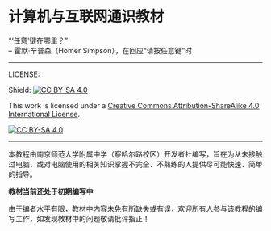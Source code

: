 # 计算机与互联网通识教材

“‘任意’键在哪里？”    
– 霍默·辛普森（Homer Simpson），在回应“请按任意键”时

-----

LICENSE:

Shield: [![CC BY-SA 4.0][cc-by-sa-shield]][cc-by-sa]

This work is licensed under a
[Creative Commons Attribution-ShareAlike 4.0 International License][cc-by-sa].

[![CC BY-SA 4.0][cc-by-sa-image]][cc-by-sa]

[cc-by-sa]: http://creativecommons.org/licenses/by-sa/4.0/
[cc-by-sa-image]: https://licensebuttons.net/l/by-sa/4.0/88x31.png
[cc-by-sa-shield]: https://img.shields.io/badge/License-CC%20BY--SA%204.0-lightgrey.svg

-----

本教程由南京师范大学附属中学（察哈尔路校区）开发者社编写，旨在为从未接触过电脑，或对电脑使用的相关知识掌握不完全、不熟练的人提供尽可能快速、简单的指导。

**教材当前还处于初期编写中**

由于编者水平有限，教材中内容未免有所缺失或有误，欢迎所有人参与该教程的编写工作，如发现教材中的问题敬请批评指正！